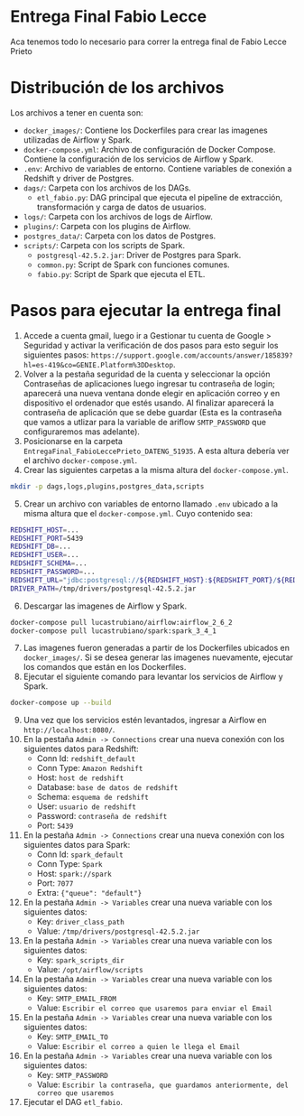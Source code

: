 # Entrega Final Fabio Lecce
Aca tenemos todo lo necesario para correr la entrega final de Fabio Lecce Prieto

# Distribución de los archivos
Los archivos a tener en cuenta son:
* `docker_images/`: Contiene los Dockerfiles para crear las imagenes utilizadas de Airflow y Spark.
* `docker-compose.yml`: Archivo de configuración de Docker Compose. Contiene la configuración de los servicios de Airflow y Spark.
* `.env`: Archivo de variables de entorno. Contiene variables de conexión a Redshift y driver de Postgres.
* `dags/`: Carpeta con los archivos de los DAGs.
    * `etl_fabio.py`: DAG principal que ejecuta el pipeline de extracción, transformación y carga de datos de usuarios.
* `logs/`: Carpeta con los archivos de logs de Airflow.
* `plugins/`: Carpeta con los plugins de Airflow.
* `postgres_data/`: Carpeta con los datos de Postgres.
* `scripts/`: Carpeta con los scripts de Spark.
    * `postgresql-42.5.2.jar`: Driver de Postgres para Spark.
    * `common.py`: Script de Spark con funciones comunes.
    * `fabio.py`: Script de Spark que ejecuta el ETL.

# Pasos para ejecutar la entrega final
1. Accede a cuenta gmail, luego ir a Gestionar tu cuenta de Google > Seguridad y activar la verificación de dos pasos para esto seguir los siguientes pasos: `https://support.google.com/accounts/answer/185839?hl=es-419&co=GENIE.Platform%3DDesktop`.
2. Volver a la pestaña seguridad de la cuenta y seleccionar la opción Contraseñas de aplicaciones luego ingresar tu contraseña de login; aparecerá una nueva ventana donde elegir en aplicación correo y en dispositivo el ordenador que estés usando. Al finalizar aparecerá la contraseña de aplicación que se debe guardar (Esta es la contraseña que vamos a utlizar para la variable de ariflow `SMTP_PASSWORD` que configuraremos mas adelante).
3. Posicionarse en la carpeta `EntregaFinal_FabioLeccePrieto_DATENG_51935`. A esta altura debería ver el archivo `docker-compose.yml`.
4. Crear las siguientes carpetas a la misma altura del `docker-compose.yml`.
```bash
mkdir -p dags,logs,plugins,postgres_data,scripts
```
5. Crear un archivo con variables de entorno llamado `.env` ubicado a la misma altura que el `docker-compose.yml`. Cuyo contenido sea:
```bash
REDSHIFT_HOST=...
REDSHIFT_PORT=5439
REDSHIFT_DB=...
REDSHIFT_USER=...
REDSHIFT_SCHEMA=...
REDSHIFT_PASSWORD=...
REDSHIFT_URL="jdbc:postgresql://${REDSHIFT_HOST}:${REDSHIFT_PORT}/${REDSHIFT_DB}?user=${REDSHIFT_USER}&password=${REDSHIFT_PASSWORD}"
DRIVER_PATH=/tmp/drivers/postgresql-42.5.2.jar
```
6. Descargar las imagenes de Airflow y Spark.
```bash
docker-compose pull lucastrubiano/airflow:airflow_2_6_2
docker-compose pull lucastrubiano/spark:spark_3_4_1
```
7. Las imagenes fueron generadas a partir de los Dockerfiles ubicados en `docker_images/`. Si se desea generar las imagenes nuevamente, ejecutar los comandos que están en los Dockerfiles.
8. Ejecutar el siguiente comando para levantar los servicios de Airflow y Spark.
```bash
docker-compose up --build
```
9. Una vez que los servicios estén levantados, ingresar a Airflow en `http://localhost:8080/`.
10. En la pestaña `Admin -> Connections` crear una nueva conexión con los siguientes datos para Redshift:
    * Conn Id: `redshift_default`
    * Conn Type: `Amazon Redshift`
    * Host: `host de redshift`
    * Database: `base de datos de redshift`
    * Schema: `esquema de redshift`
    * User: `usuario de redshift`
    * Password: `contraseña de redshift`
    * Port: `5439`
11. En la pestaña `Admin -> Connections` crear una nueva conexión con los siguientes datos para Spark:
    * Conn Id: `spark_default`
    * Conn Type: `Spark`
    * Host: `spark://spark`
    * Port: `7077`
    * Extra: `{"queue": "default"}`
12. En la pestaña `Admin -> Variables` crear una nueva variable con los siguientes datos:
    * Key: `driver_class_path`
    * Value: `/tmp/drivers/postgresql-42.5.2.jar`
13. En la pestaña `Admin -> Variables` crear una nueva variable con los siguientes datos:
    * Key: `spark_scripts_dir`
    * Value: `/opt/airflow/scripts`
14. En la pestaña `Admin -> Variables` crear una nueva variable con los siguientes datos:
    * Key: `SMTP_EMAIL_FROM`
    * Value: `Escribir el correo que usaremos para enviar el Email`
15. En la pestaña `Admin -> Variables` crear una nueva variable con los siguientes datos:
    * Key: `SMTP_EMAIL_TO`
    * Value: `Escribir el correo a quien le llega el Email`
16. En la pestaña `Admin -> Variables` crear una nueva variable con los siguientes datos:
    * Key: `SMTP_PASSWORD`
    * Value: `Escribir la contraseña, que guardamos anteriormente, del correo que usaremos`
17. Ejecutar el DAG `etl_fabio`.
